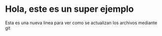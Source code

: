 # Hola, este es un super ejemplo

Esta es una nueva linea para ver como se actualizan los archivos mediante git
